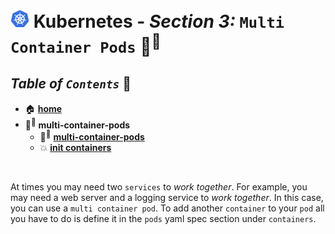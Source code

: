 # <img src="../00-resources/img/k8s.png" width="30px"> **Kubernetes** - ***Section 3:*** `Multi Container Pods` 🐳<sup>🐳</sup>

## ***Table*** *of* ***`Contents`*** 📜

* 🏠 [**home**](https://github.com/aguerrero232/kubernetes-zero-to-pro/README.md)
* 🐳<sup>🐳</sup> **multi-container-pods**
  * 🐳<sup>🐳</sup> [**multi-container-pods**](17-multi-container-pods/README.md)
  * 💥 [**init containers**](18-init-containers/README.md)

<br />

At times you may need two `services` to *work together*. For example, you may need a web server and a logging service to *work together*. In this case, you can use a `multi container pod`. To add another `container` to your `pod` all you have to do is define it in the `pods` yaml spec section under `containers`.
